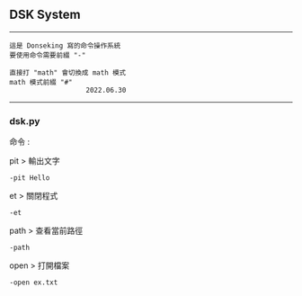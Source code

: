 ## DSK System

---

    這是 Donseking 寫的命令操作系統  
    要使用命令需要前綴 "-"  

    直接打 "math" 會切換成 math 模式  
    math 模式前綴 "#"   
                       2022.06.30

---

### dsk.py

命令 : 

pit   > 輸出文字  

    -pit Hello

et    > 關閉程式

    -et
    
path  > 查看當前路徑

    -path
    
open  > 打開檔案

    -open ex.txt
